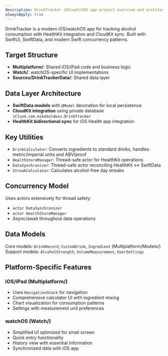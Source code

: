 ```yaml
---
description: DrinkTracker iOS/watchOS app project overview and architecture
alwaysApply: true
---
```


DrinkTracker is a modern iOS/watchOS app for tracking alcohol consumption with HealthKit integration and CloudKit sync. Built with SwiftUI, SwiftData, and modern Swift concurrency patterns.

## Target Structure
- **Multiplatform/**: Shared iOS/iPad code and business logic
- **Watch/**: watchOS-specific UI implementations  
- **Sources/DrinkTrackerData/**: Shared data layer

## Data Layer Architecture
- **SwiftData models** with `@Model` decoration for local persistence
- **CloudKit integration** using private database `iCloud.com.mikebaldwin.DrinkTracker`
- **HealthKit bidirectional sync** for iOS Health app integration

## Key Utilities
- `DrinkCalculator`: Converts ingredients to standard drinks, handles metric/imperial units and ABV/proof
- `HealthStoreManager`: Thread-safe actor for HealthKit operations
- `DataSynchronizer`: Thread-safe actor reconciling HealthKit ↔ SwiftData
- `StreakCalculator`: Calculates alcohol-free day streaks

## Concurrency Model
Uses actors extensively for thread safety:
- `actor DataSynchronizer`
- `actor HealthStoreManager` 
- Async/await throughout data operations

## Data Models
Core models: `DrinkRecord`, `CustomDrink`, `Ingredient` (Multiplatform/Models/)
Support models: `AlcoholStrength`, `VolumeMeasurement`, `UserSettings`

## Platform-Specific Features

### iOS/iPad (Multiplatform/)
- Uses `NavigationStack` for navigation
- Comprehensive calculator UI with ingredient mixing
- Chart visualization for consumption patterns
- Settings with measurement unit preferences

### watchOS (Watch/)
- Simplified UI optimized for small screen
- Quick entry functionality
- History view with essential information
- Synchronized data with iOS app